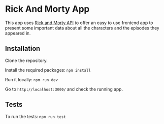 # Rick And Morty App

This app uses [Rick and Morty API](https://rickandmortyapi.com/) to offer an easy to use frontend app to present some important data about all the characters and the episodes they appeared in.

## Installation

Clone the repository.

Install the required packages: `npm install`

Run it locally: `npm run dev`

Go to `http://localhost:3000/` and check the running app.

## Tests

To run the tests: `npm run test`